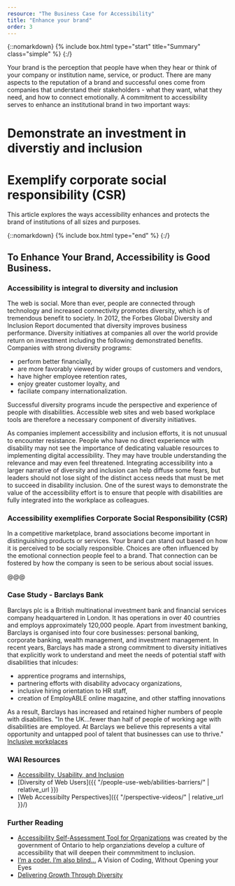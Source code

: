 ```yaml
---
resource: "The Business Case for Accessibility"
title: "Enhance your brand"
order: 3
---
```

{::nomarkdown}
{% include box.html type="start" title="Summary" class="simple" %}
{:/}

Your brand is the perception that people have when they hear or think of your company or institution name, service, or product. There are many aspects to the reputation of a brand and successful ones come from companies that understand their stakeholders - what they want, what they need, and how to connect emotionally. A commitment to accessibility serves to enhance an institutional brand in two important ways:
# Demonstrate an investment in diverstiy and inclusion
# Exemplify corporate social responsibility (CSR)
This article explores the ways accessibility enhances and protects the brand of institutions of all sizes and purposes. 

{::nomarkdown}
{% include box.html type="end" %}
{:/}


## To Enhance Your Brand, Accessibility is Good Business. 
### Accessibility is integral to diversity and inclusion 
The web is social. More than ever, people are connected through technology and increased connectivity promotes diversity, which is of tremendous benefit to society. In 2012, the Forbes Global Diversity and Inclusion Report documented that diversity improves business performance. Diversity initiatives at companies all over the world provide return on investment including the following demonstrated benefits. Companies with strong diversity programs:
* perform better financially,
* are more favorably viewed by wider groups of customers and vendors,
* have higher employee retention rates,
* enjoy greater customer loyalty, and
* faciliate company internationalization.

Successful diversity programs incude the perspective and experience of people with disabilities. Accessible web sites and web based workplace tools are therefore a necessary component of diversity initiatives. 

As companies implement accessibility and inclusion efforts, it is not unusual to encounter resistance. People who have no direct experience with disability may not see the importance of dedicating valuable resources to implementing digital accessibility. They may have trouble understanding the relevance and may even feel threatened. Integrating accessibility into a larger narrative of diversity and inclusion can help diffuse some fears, but leaders should not lose sight of the distinct access needs that must be met to succeed in disability inclusion. One of the surest ways to demonstrate the value of the accessibility effort is to ensure that people with disabilities are fully integrated into the workplace as colleagues.  

### Accessibility exemplifies Corporate Social Responsibility (CSR)
In a competitive marketplace, brand associations become important in distinguishing products or services. Your brand can stand out based on how it is perceived to be socially responsible. Choices are often influenced by the emotional connection people feel to a brand. That connection can be fostered by how the company is seen to be serious about social issues. 

@@@

### Case Study - Barclays Bank
Barclays plc is a British multinational investment bank and financial services company headquartered in London. It has operations in over 40 countries and employs approximately 120,000 people. Apart from investment banking, Barclays is organised into four core businesses: personal banking, corporate banking, wealth management, and investment management. In recent years, Barclays has made a strong commitment to diversity initiatives that explicitly work to understand and meet the needs of potential staff with disabilities that inlcudes:
* apprentice programs and internships,
* partnering efforts with disability advocacy organizations, 
* inclusive hiring orientation to HR staff, 
* creation of EmployABLE online magazine, and other staffing innovations

As a result, Barclays has increased and retained higher numbers of people with disabilities. "In the UK...fewer than half of people of working age with disabilities are employed. At Barclays we believe this represents a vital opportunity and untapped pool of talent that businesses can use to thrive." [Inclusive workplaces](https://www.barclayscorporate.com/insight-and-research/managing-your-business/making-your-business-accessible/inclusive-workplaces.html)
### WAI Resources
* [Accessibility, Usability, and Inclusion](https://w3c.github.io/wai-website/fundamentals/accessibility-usability-inclusion/)
* [Diversity of Web Users]({{ "/people-use-web/abilities-barriers/" | relative_url }})
* [Web Accessibilty Perspectives]({{ "/perspective-videos/" | relative_url }}/)

### Further Reading
* [Accessibility Self-Assessment Tool for Organizations](https://beyondcompliancetool.ca/) was created by the government of Ontario to help organziations develop a culture of accessibility that will deepen their commmitment to inclusion.
* [I’m a coder. I’m also blind...](https://medium.freecodecamp.org/looking-back-to-what-started-it-all-731ef5424aec) A Vision of Coding, Without Opening your Eyes
* [Delivering Growth Through Diversity](https://www.mckinsey.com/business-functions/organization/our-insights/delivering-through-diversity) 

